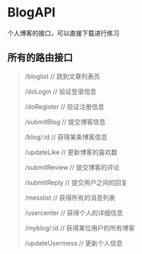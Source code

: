 # BlogAPI
个人博客的接口，可以直接下载进行练习


<h2>所有的路由接口</h2>

>/bloglist   // 跳到文章列表页
>
>/doLogin  // 验证登录信息
>
>/doRegister  // 验证注册信息
>
>/submitBlog   // 提交博客信息
>
>/blog/:id  // 获得某条博客信息
>
>/updateLike  // 更新博客的喜欢数
>
>/submitReview  // 提交博客的评论
>
>/submitReply  // 提交用户之间的回复
>
>/messlist   // 获得所有的消息列表
>
>/usercenter   // 获得个人的详细信息
>
>/myblog/:id  // 获得某位用户的所有博客
>
>/updateUsermess  // 更新个人信息


